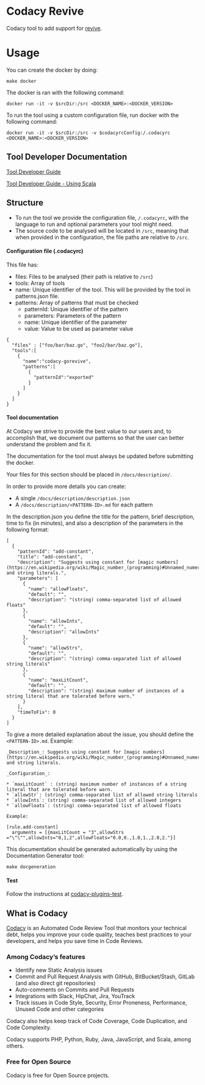 # Codacy Revive

Codacy tool to add support for [revive](https://github.com/mgechev/revive).

# Usage

You can create the docker by doing:

```
make docker
```

The docker is ran with the following command:

```
docker run -it -v $srcDir:/src <DOCKER_NAME>:<DOCKER_VERSION>
```

To run the tool using a custom configuration file, run docker with the following command:

```
docker run -it -v $srcDir:/src -v $codacyrcConfig:/.codacyrc <DOCKER_NAME>:<DOCKER_VERSION>
```

## Tool Developer Documentation

[Tool Developer Guide](https://support.codacy.com/hc/en-us/articles/207994725-Tool-Developer-Guide)


[Tool Developer Guide - Using Scala](https://support.codacy.com/hc/en-us/articles/207280379-Tool-Developer-Guide-Using-Scala)


## Structure

- To run the tool we provide the configuration file, `/.codacyrc`, with the language to run and optional parameters your tool might need.
- The source code to be analysed will be located in `/src`, meaning that when provided in the configuration, the file paths are relative to `/src`.

#### Configuration file (.codacyrc)

This file has:

 - files: Files to be analysed (their path is relative to `/src`)
 - tools: Array of tools
 - name: Unique identifier of the tool. This will be provided by the tool in patterns.json file.
 - patterns: Array of patterns that must be checked
     - patternId: Unique identifier of the pattern
     - parameters: Parameters of the pattern
     - name: Unique identifier of the parameter
     - value: Value to be used as parameter value

```
{
  "files" : ["foo/bar/baz.go", "foo2/bar/baz.go"],
  "tools":[
    {
      "name":"codacy-gorevive",
      "patterns":[
        {
          "patternId":"exported"
        }
      ]
    }
  ]
}
```

#### Tool documentation

At Codacy we strive to provide the best value to our users and, to accomplish that, we document our patterns so that the user can better understand the problem and fix it.

The documentation for the tool must always be updated before submitting the docker.

Your files for this section should be placed in `/docs/description/`.

In order to provide more details you can create:

- A single `/docs/description/description.json`
- A `/docs/description/<PATTERN-ID>.md` for each pattern


In the description.json you define the title for the pattern, brief description, time to fix (in minutes), and also a description of the parameters in the following format:

```
[
  {
    "patternId": "add-constant",
    "title": "add-constant",
    "description": "Suggests using constant for [magic numbers](https://en.wikipedia.org/wiki/Magic_number_(programming)#Unnamed_numerical_constants) and string literals.",
    "parameters": [
      {
        "name": "allowFloats",
        "default": "",
        "description": "(string) comma-separated list of allowed floats"
      },
      {
        "name": "allowInts",
        "default": "",
        "description": "allowInts"
      },
      {
        "name": "allowStrs",
        "default": "",
        "description": "(string) comma-separated list of allowed string literals"
      },
      {
        "name": "maxLitCount",
        "default": "",
        "description": "(string) maximum number of instances of a string literal that are tolerated before warn."
      }
    ],
    "timeToFix": 0
  }
]
```

To give a more detailed explanation about the issue, you should define the ```<PATTERN-ID>.md```. Example:

```
_Description_: Suggests using constant for [magic numbers](https://en.wikipedia.org/wiki/Magic_number_(programming)#Unnamed_numerical_constants) and string literals.

_Configuration_:

* `maxLitCount` : (string) maximum number of instances of a string literal that are tolerated before warn.
* `allowStr`: (string) comma-separated list of allowed string literals
* `allowInts`: (string) comma-separated list of allowed integers
* `allowFloats`: (string) comma-separated list of allowed floats

Example:

[rule.add-constant]
  arguments = [{maxLitCount = "3",allowStrs ="\"\"",allowInts="0,1,2",allowFloats="0.0,0.,1.0,1.,2.0,2."}]
```

This documentation should be generated automatically by using the Documentation Generator tool:

```
make docgeneration
```

#### Test

Follow the instructions at [codacy-plugins-test](https://github.com/codacy/codacy-plugins-test).


## What is Codacy

[Codacy](https://www.codacy.com/) is an Automated Code Review Tool that monitors
your technical debt, helps you improve your code quality, teaches best practices
to your developers, and helps you save time in Code Reviews.

### Among Codacy’s features

* Identify new Static Analysis issues
* Commit and Pull Request Analysis with GitHub, BitBucket/Stash, GitLab (and
  also direct git repositories)
* Auto-comments on Commits and Pull Requests
* Integrations with Slack, HipChat, Jira, YouTrack
* Track issues in Code Style, Security, Error Proneness, Performance, Unused
  Code and other categories

Codacy also helps keep track of Code Coverage, Code Duplication, and Code
Complexity.

Codacy supports PHP, Python, Ruby, Java, JavaScript, and Scala, among others.

### Free for Open Source

Codacy is free for Open Source projects.
